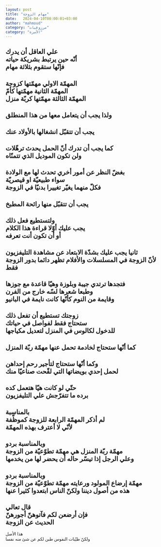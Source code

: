 ```yaml
---
layout: post
title: "مهام الزوجة"
date:   2024-04-10T00:00:01+03:00
author: "mahmoud"
category: "مرزوقيات"
category: "الأسرة"
---
```



علي العاقل أن يدرك  
أنّه حين يرتبط بشريكة حياته  
فإنّها ستقوم بثلاثة مهام  
-  
المهمّة الاولي مهمّتها كزوجة  
المهمّة الثانية مهمّتها كأمّ  
المهمّة الثالثة مهمّتها كربّة منزل  
-  
ولذا يجب أن يتعامل معها من هذا المنطلق  
-  
يجب أن تتقبّل انشغالها بالأولاد عنك  
-  
كما يجب أن تدرك أنّ الحمل يحدث ترهّلات  
ولن تكون الموديل الذي تتمنّاه  
-  
بغضّ النظر عن أمور أخري تحدث لها مع الولادة  
سواء طبيعيّة او قيصريّة  
فكلّ منهما يغيّر تغييرا بدنيّا في الزوجة  
-  
يجب أن تتقبّل منها رائحة المطبخ  
-  
ولتستطيع فعل ذلك  
يجب عليك أوّلا قراءة هذا الكلام  
أو أن تكون أنت تعرفه  
-  
ثانيا يجب عليك بشدّة الابتعاد عن مشاهدة
التليفزيون  
لأنّ الزوجة في المسلسلات والأفلام تظهر دائما بدور الزوجة
فقط  
-  
فتجدها ترتدي جيبة وبلوزة وهيّا قاعدة مع جوزها  
وطبعا شعرها لسّه خارج من الفرن  
وقايمة من النوم كأنّها كانت نايمة في البانيو  
-  
زوجتك تستطيع أن تفعل ذلك  
ستحتاج فقط لفواصل في حياتك  
للدخول لكالوس في المنزل لتعديل مكياجها  
-  
كما أنّها ستحتاج لخادمة تحمل عنها مهمّة ربّة
المنزل  
-  
وكما أنّها ستحتاج لتأجير رحم إحداهن  
لحمل إحدي بويضاتها التي لقّحت صناعيّا منك  
-  
حتّي لو كانت هيّا هتعمل كده  
برده ما تتفرّجش علي التليفزيون  
-  
بالمناسبة  
لم أذكر المهمّة الرابعة للزوجة كموظّفة  
لأنّي لا أعترف بهذه المهمّة  
-  
وبالمناسبة بردو  
مهمّة ربّة المنزل هي مهمّة تطوّعيّة من الزوجة  
وعلي الرجل إذا تيسّر حاله أن يحضر لها من يخدمها  
-  
وبالمناسبة بردو  
مهمّة إرضاع المولود ورعايته مهمّة تطوّعيّة من
الزوجة  
هذه من أصول ديننا ولكنّ الناس ابتعدوا كثيرا عنها  
-  
قال تعالي  
فإن أرضعن لكم فآتوهنّ أجورهنّ  
الحديث عن الزوجة  
-  
هذا الأصل  
ولكنّ طيّبات النفوس طبن لكم عن شئ منه نفسا
